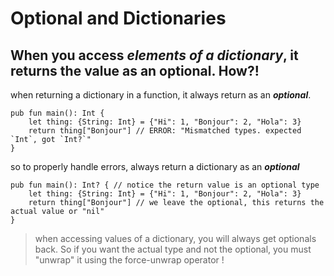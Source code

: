 # Optional and Dictionaries

## When you access **_elements of a dictionary_**, it returns the value as an optional. How?!

when returning a dictionary in a function, it always return as an **_optional_**.

```cadence
pub fun main(): Int {
    let thing: {String: Int} = {"Hi": 1, "Bonjour": 2, "Hola": 3}
    return thing["Bonjour"] // ERROR: "Mismatched types. expected `Int`, got `Int?`"
}

```

so to properly handle errors, always return a dictionary as an **_optional_**

```cadence
pub fun main(): Int? { // notice the return value is an optional type
    let thing: {String: Int} = {"Hi": 1, "Bonjour": 2, "Hola": 3}
    return thing["Bonjour"] // we leave the optional, this returns the actual value or "nil"
}
```

> when accessing values of a dictionary, you will always get optionals back. So if you want the actual type and not the optional, you must "unwrap" it using the force-unwrap operator !
